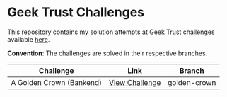# Geek Trust Challenges

This repository contains my solution attempts at Geek Trust challenges available [here](https://www.geektrust.in/coding-problem).

**Convention**: The challenges are solved in their respective branches.

|Challenge | Link | Branch |
|--|--|--|
|A Golden Crown (Bankend) | [View Challenge](https://www.geektrust.in/coding-problem/backend/tame-of-thrones) | golden-crown|
